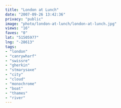 ```yaml
---
title: "London at Lunch"
date: "2007-09-26 13:42:36"
privacy: "public"
image: "photo/london-at-lunch/london-at-lunch.jpg"
views: "16"
faves: "0"
lat: "51505977"
lng: "-28613"
tags:
- "london"
- "canrywharf"
- "swissre"
- "gherkin"
- "stmarysaxe"
- "city"
- "cloud"
- "monochrome"
- "boat"
- "thames"
- "river"
---
```


